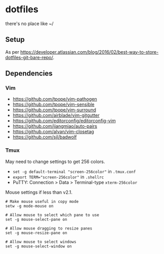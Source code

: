 # dotfiles

there's no place like ~/

## Setup

As per https://developer.atlassian.com/blog/2016/02/best-way-to-store-dotfiles-git-bare-repo/.

## Dependencies

### Vim

- https://github.com/tpope/vim-pathogen
- https://github.com/tpope/vim-sensible
- https://github.com/tpope/vim-surround
- https://github.com/airblade/vim-gitgutter
- https://github.com/editorconfig/editorconfig-vim
- https://github.com/jiangmiao/auto-pairs
- https://github.com/alvan/vim-closetag
- https://github.com/sjl/badwolf

### Tmux

May need to change settings to get 256 colors.

  - `set -g default-terminal "screen-256color"` in `.tmux.conf`
  - `export TERM="screen-256color"` in `.shellrc`
  - PuTTY: Connection > Data > Terminal-type `xterm-256color`

Mouse settings if less than v2.1.

  ```
  # Make mouse useful in copy mode
  setw -g mode-mouse on

  # Allow mouse to select which pane to use
  set -g mouse-select-pane on

  # Allow mouse dragging to resize panes
  set -g mouse-resize-pane on

  # Allow mouse to select windows
  set -g mouse-select-window on
  ```
